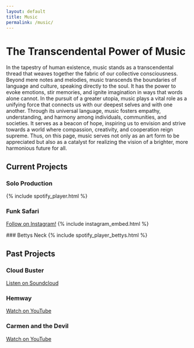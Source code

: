 ```yaml
---
layout: default
title: Music
permalink: /music/
---
```


# The Transcendental Power of Music
In the tapestry of human existence, music stands as a transcendental thread that weaves together the fabric of our collective consciousness. Beyond mere notes and melodies, music transcends the boundaries of language and culture, speaking directly to the soul. It has the power to evoke emotions, stir memories, and ignite imagination in ways that words alone cannot. In the pursuit of a greater utopia, music plays a vital role as a unifying force that connects us with our deepest selves and with one another. Through its universal language, music fosters empathy, understanding, and harmony among individuals, communities, and societies. It serves as a beacon of hope, inspiring us to envision and strive towards a world where compassion, creativity, and cooperation reign supreme. Thus, on this page, music serves not only as an art form to be appreciated but also as a catalyst for realizing the vision of a brighter, more harmonious future for all.


## Current Projects

### Solo Production

{% include spotify_player.html %}

### Funk Safari
[Follow on Instagram!]((https://www.instagram.com/funk_safari_band/))
{% include instagram_embed.html %}
  
</blockquote>
<!-- End Instagram Embed -->
### Bettys Neck
{% include spotify_player_bettys.html %}

## Past Projects

### Cloud Buster
[Listen on Soundcloud](https://soundcloud.com/cloudbusterma/sets/with-out-lines-demo)

### Hemway
[Watch on YouTube](https://www.youtube.com/watch?v=roRHf1kCeDM)

### Carmen and the Devil
[Watch on YouTube](https://www.youtube.com/watch?v=fGrxbLaZjnE)
